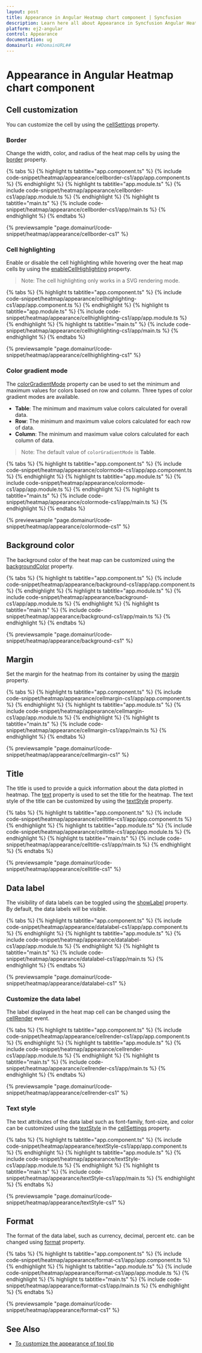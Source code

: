 ```yaml
---
layout: post
title: Appearance in Angular Heatmap chart component | Syncfusion
description: Learn here all about Appearance in Syncfusion Angular Heatmap chart component of Syncfusion Essential JS 2 and more.
platform: ej2-angular
control: Appearance 
documentation: ug
domainurl: ##DomainURL##
---
```


# Appearance in Angular Heatmap chart component

## Cell customization

You can customize the cell by using the [cellSettings](https://ej2.syncfusion.com/angular/documentation/api/heatmap/#cellsettings) property.

### Border

Change the width, color, and radius of the heat map cells by using the [border](https://ej2.syncfusion.com/angular/documentation/api/heatmap/cellSettings/#border) property.

{% tabs %}
{% highlight ts tabtitle="app.component.ts" %}
{% include code-snippet/heatmap/appearance/cellborder-cs1/app/app.component.ts %}
{% endhighlight %}
{% highlight ts tabtitle="app.module.ts" %}
{% include code-snippet/heatmap/appearance/cellborder-cs1/app/app.module.ts %}
{% endhighlight %}
{% highlight ts tabtitle="main.ts" %}
{% include code-snippet/heatmap/appearance/cellborder-cs1/app/main.ts %}
{% endhighlight %}
{% endtabs %}
  
{% previewsample "page.domainurl/code-snippet/heatmap/appearance/cellborder-cs1" %}

### Cell highlighting

Enable or disable the cell highlighting while hovering over the heat map cells by using the [enableCellHighlighting](https://ej2.syncfusion.com/angular/documentation/api/heatmap/cellSettings/#enablecellhighlighting) property.

>Note: The cell highlighting only works in a SVG rendering mode.

{% tabs %}
{% highlight ts tabtitle="app.component.ts" %}
{% include code-snippet/heatmap/appearance/cellhighlighting-cs1/app/app.component.ts %}
{% endhighlight %}
{% highlight ts tabtitle="app.module.ts" %}
{% include code-snippet/heatmap/appearance/cellhighlighting-cs1/app/app.module.ts %}
{% endhighlight %}
{% highlight ts tabtitle="main.ts" %}
{% include code-snippet/heatmap/appearance/cellhighlighting-cs1/app/main.ts %}
{% endhighlight %}
{% endtabs %}
  
{% previewsample "page.domainurl/code-snippet/heatmap/appearance/cellhighlighting-cs1" %}

### Color gradient mode

The [colorGradientMode](https://ej2.syncfusion.com/angular/documentation/api/heatmap/paletteSettingsModel/#colorgradientmode) property can be used to set the minimum and maximum values for colors based on row and column. Three types of color gradient modes are available.

* **Table**: The minimum and maximum value colors calculated for overall data.
* **Row**: The minimum and maximum value colors calculated for each row of data.
* **Column**: The minimum and maximum value colors calculated for each column of data.

>Note: The default value of `colorGradientMode` is **Table**.

{% tabs %}
{% highlight ts tabtitle="app.component.ts" %}
{% include code-snippet/heatmap/appearance/colormode-cs1/app/app.component.ts %}
{% endhighlight %}
{% highlight ts tabtitle="app.module.ts" %}
{% include code-snippet/heatmap/appearance/colormode-cs1/app/app.module.ts %}
{% endhighlight %}
{% highlight ts tabtitle="main.ts" %}
{% include code-snippet/heatmap/appearance/colormode-cs1/app/main.ts %}
{% endhighlight %}
{% endtabs %}
  
{% previewsample "page.domainurl/code-snippet/heatmap/appearance/colormode-cs1" %}

## Background color

The background color of the heat map can be customized using the [backgroundColor](https://ej2.syncfusion.com/angular/documentation/api/heatmap/#backgroundcolor) property.

{% tabs %}
{% highlight ts tabtitle="app.component.ts" %}
{% include code-snippet/heatmap/appearance/background-cs1/app/app.component.ts %}
{% endhighlight %}
{% highlight ts tabtitle="app.module.ts" %}
{% include code-snippet/heatmap/appearance/background-cs1/app/app.module.ts %}
{% endhighlight %}
{% highlight ts tabtitle="main.ts" %}
{% include code-snippet/heatmap/appearance/background-cs1/app/main.ts %}
{% endhighlight %}
{% endtabs %}
  
{% previewsample "page.domainurl/code-snippet/heatmap/appearance/background-cs1" %}

## Margin

Set the margin for the heatmap from its container by using the [margin](https://ej2.syncfusion.com/angular/documentation/api/heatmap/#margin) property.

{% tabs %}
{% highlight ts tabtitle="app.component.ts" %}
{% include code-snippet/heatmap/appearance/cellmargin-cs1/app/app.component.ts %}
{% endhighlight %}
{% highlight ts tabtitle="app.module.ts" %}
{% include code-snippet/heatmap/appearance/cellmargin-cs1/app/app.module.ts %}
{% endhighlight %}
{% highlight ts tabtitle="main.ts" %}
{% include code-snippet/heatmap/appearance/cellmargin-cs1/app/main.ts %}
{% endhighlight %}
{% endtabs %}
  
{% previewsample "page.domainurl/code-snippet/heatmap/appearance/cellmargin-cs1" %}

## Title

The title is used to provide a quick information about the data plotted in heatmap. The [text](https://ej2.syncfusion.com/angular/documentation/api/heatmap/title/#text) property is used to set the title for the heatmap. The text style of the title can be customized by using the [textStyle](https://ej2.syncfusion.com/angular/documentation/api/heatmap/title/#textstyle) property.

{% tabs %}
{% highlight ts tabtitle="app.component.ts" %}
{% include code-snippet/heatmap/appearance/celltitle-cs1/app/app.component.ts %}
{% endhighlight %}
{% highlight ts tabtitle="app.module.ts" %}
{% include code-snippet/heatmap/appearance/celltitle-cs1/app/app.module.ts %}
{% endhighlight %}
{% highlight ts tabtitle="main.ts" %}
{% include code-snippet/heatmap/appearance/celltitle-cs1/app/main.ts %}
{% endhighlight %}
{% endtabs %}
  
{% previewsample "page.domainurl/code-snippet/heatmap/appearance/celltitle-cs1" %}

## Data label

The visibility of data labels can be toggled using the [showLabel](https://ej2.syncfusion.com/angular/documentation/api/heatmap/cellSettings/#showlabel) property. By default, the data labels will be visible.

{% tabs %}
{% highlight ts tabtitle="app.component.ts" %}
{% include code-snippet/heatmap/appearance/datalabel-cs1/app/app.component.ts %}
{% endhighlight %}
{% highlight ts tabtitle="app.module.ts" %}
{% include code-snippet/heatmap/appearance/datalabel-cs1/app/app.module.ts %}
{% endhighlight %}
{% highlight ts tabtitle="main.ts" %}
{% include code-snippet/heatmap/appearance/datalabel-cs1/app/main.ts %}
{% endhighlight %}
{% endtabs %}
  
{% previewsample "page.domainurl/code-snippet/heatmap/appearance/datalabel-cs1" %}

### Customize the data label

The label displayed in the heat map cell can be changed using the [cellRender](https://ej2.syncfusion.com/angular/documentation/api/heatmap/#cellrender) event.

{% tabs %}
{% highlight ts tabtitle="app.component.ts" %}
{% include code-snippet/heatmap/appearance/cellrender-cs1/app/app.component.ts %}
{% endhighlight %}
{% highlight ts tabtitle="app.module.ts" %}
{% include code-snippet/heatmap/appearance/cellrender-cs1/app/app.module.ts %}
{% endhighlight %}
{% highlight ts tabtitle="main.ts" %}
{% include code-snippet/heatmap/appearance/cellrender-cs1/app/main.ts %}
{% endhighlight %}
{% endtabs %}
  
{% previewsample "page.domainurl/code-snippet/heatmap/appearance/cellrender-cs1" %}

### Text style

The text attributes of the data label such as font-family, font-size, and color can be customized using the [textStyle](https://ej2.syncfusion.com/angular/documentation/api/heatmap/cellSettingsModel/#textstyle) in the [cellSettings](https://ej2.syncfusion.com/angular/documentation/api/heatmap/cellSettingsModel) property.

{% tabs %}
{% highlight ts tabtitle="app.component.ts" %}
{% include code-snippet/heatmap/appearance/textStyle-cs1/app/app.component.ts %}
{% endhighlight %}
{% highlight ts tabtitle="app.module.ts" %}
{% include code-snippet/heatmap/appearance/textStyle-cs1/app/app.module.ts %}
{% endhighlight %}
{% highlight ts tabtitle="main.ts" %}
{% include code-snippet/heatmap/appearance/textStyle-cs1/app/main.ts %}
{% endhighlight %}
{% endtabs %}
  
{% previewsample "page.domainurl/code-snippet/heatmap/appearance/textStyle-cs1" %}

## Format

The format of the data label, such as currency, decimal, percent etc. can be changed using [format](https://ej2.syncfusion.com/angular/documentation/api/heatmap/cellSettingsModel/#format) property.

{% tabs %}
{% highlight ts tabtitle="app.component.ts" %}
{% include code-snippet/heatmap/appearance/format-cs1/app/app.component.ts %}
{% endhighlight %}
{% highlight ts tabtitle="app.module.ts" %}
{% include code-snippet/heatmap/appearance/format-cs1/app/app.module.ts %}
{% endhighlight %}
{% highlight ts tabtitle="main.ts" %}
{% include code-snippet/heatmap/appearance/format-cs1/app/main.ts %}
{% endhighlight %}
{% endtabs %}
  
{% previewsample "page.domainurl/code-snippet/heatmap/appearance/format-cs1" %}

## See Also

* [To customize the appearance of tool tip](./tooltip/#customize-the-appearance-of-tooltip)